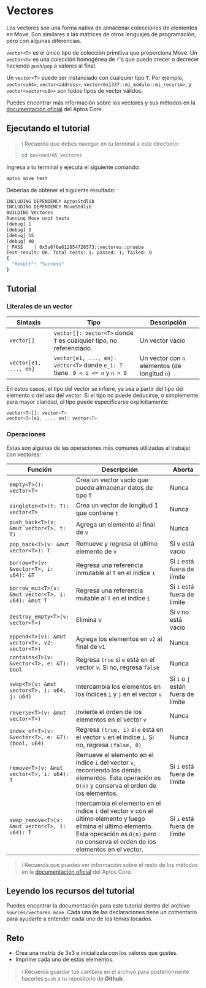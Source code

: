 # Vectores

Los vectores son una forma nativa de almacenar colecciones de elementos en Move. Son similares a las matrices de otros lenguajes de programación, pero con algunas diferencias.

`vector<T>` es el único tipo de colección primitiva que proporciona Move. Un `vector<T>` es una colección homogénea de `T`'s que puede crecer o decrecer haciendo `push`/`pop` a valores al final.

Un `vector<T>` puede ser instanciado con cualquier tipo `T`. Por ejemplo, `vector<u64>`, `vector<address>`, `vector<0x1337::mi_modulo::mi_recurso>`, y `vector<vector<u8>>` son todos tipos de vector válidos.

Puedes encontrar más información sobre los vectores y sus métodos en la [documentación oficial](https://github.com/aptos-labs/aptos-core/blob/main/aptos-move/framework/move-stdlib/doc/vector.md) del Aptos Core.

## Ejecutando el tutorial

> :information_source: Recuerda que debes navegar en tu terminal a este directorio:
>```sh
>cd backend/05_vectores
>```

Ingresa a tu terminal y ejecuta el siguiente comando:

```sh
aptos move test
```

Deberías de obtener el siguiente resultado:
```sh
INCLUDING DEPENDENCY AptosStdlib
INCLUDING DEPENDENCY MoveStdlib
BUILDING Vectores
Running Move unit tests
[debug] 1
[debug] 3
[debug] 55
[debug] 40
[ PASS    ] 0x5a6f6e612054726573::vectores::prueba
Test result: OK. Total tests: 1; passed: 1; failed: 0
{
  "Result": "Success"
}
```

## Tutorial

### Literales de un vector

|Sintaxis|Tipo|Descripción|
|---|---|---|
|`vector[]`|`vector[]: vector<T>` donde `T` es cualquier tipo, no referenciado.|Un vector vacío|
|`vector[e1, ..., en]`|`vector[e1, ..., en]: vector<T>` donde `e_i: T` tiene ` 0 < i <= n` y `n > 0`|Un vector con `n` elementos (de longitud `n`)|

En estos casos, el tipo del vector se infiere, ya sea a partir del tipo del elemento o del uso del vector. Si el tipo no puede deducirse, o simplemente para mayor claridad, el tipo puede especificarse explícitamente:

```rust
vector<T>[]: vector<T>
vector<T>[e1, ..., en]: vector<T>
```

### Operaciones

Estas son algunas de las operaciones más comunes utilizadas al trabajar con vectores:

|Función|Descripción|Aborta|
|---|---|---|
|`empty<T>(): vector<T>`|Crea un vector vacío que puede almacenar datos de tipo `T`|Nunca|
|`singleton<T>(t: T): vector<T>`|Crea un vector de longitud 1 que contiene `t`|Nunca
|`push_back<T>(v: &mut vector<T>, t: T)`|Agrega un elemento al final de `v`|Nunca|
|`pop_back<T>(v: &mut vector<T>): T`|Remueve y regresa el último elemento de `v`|Si v está vacío|
|`borrow<T>(v: &vector<T>, i: u64): &T`|Regresa una referencia inmutable al `T` en el índice `i`|Si `i` está fuera de límite|
|`borrow_mut<T>(v: &mut vector<T>, i: u64): &mut T`|Regresa una referencia mutable al `T` en el índice `i`|Si `i` está fuera de límite|
|`destroy_empty<T>(v: vector<T>)`|Elimina v|Si `v` no está vacío|
|`append<T>(v1: &mut vector<T>, v2: vector<T>)`|Agrega los elementos en `v2` al final de `v1`|Nunca|
|`contains<T>(v: &vector<T>, e: &T): bool`|Regresa `true` si `e` está en el vector `v`. Si no, regresa `false`|Nunca|
|`swap<T>(v: &mut vector<T>, i: u64, j: u64)`|Intercambia los elementos en los índices `i` y `j` en el vector `v`|Si `i` o `j` están fuera de límite|
|`reverse<T>(v: &mut vector<T>)`|Invierte el orden de los elementos en el vector `v`|Nunca|
|`index_of<T>(v: &vector<T>, e: &T): (bool, u64)`|Regresa `(true, i)` si `e` está en el vector `v` en el índice `i`. Si no, regresa `(false, 0)`|Nunca|
|`remove<T>(v: &mut vector<T>, i: u64): T`|Remueve el elemento en el índice `i` del vector `v`, recorriendo los demás elementos. Esta operación es `O(n)` y conserva el orden de los elementos.|Si `i` está fuera de límite|
|`swap_remove<T>(v: &mut vector<T>, i: u64): T`|Intercambia el elemento en el índice `i` del vector v con el último elemento y luego elimina el último elemento. Esta operación es `O(n)` pero no conserva el orden de los elementos en el vector.|Si `i` está fuera de límite|

> :information_source: Recuerda que puedes ver información sobre el resto de los métodos en la [documentación oficial](https://github.com/aptos-labs/aptos-core/blob/main/aptos-move/framework/move-stdlib/doc/vector.md) del Aptos Core.

## Leyendo los recursos del tutorial

Puedes encontrar la documentación para este tutorial dentro del archivo `sources/vectores.move`. Cada una de las declaraciones tiene un comentario para ayudarte a entender cada uno de los temas tocados.

## Reto

* Crea una matriz de 3x3 e inicializala con los valores que gustes.
* Imprime cada uno de estos elementos.

> :information_source: Recuerda guardar tus cambios en el archivo para posteriormente hacerles `push` a tu repositorio de **Github**.